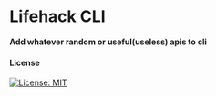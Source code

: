 # Lifehack CLI

**Add whatever random or useful(useless) apis to cli**



#### License

[![License: MIT](https://img.shields.io/badge/License-MIT-yellow.svg)](https://opensource.org/licenses/MIT)

